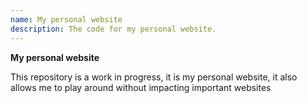 ```yaml
---
name: My personal website
description: The code for my personal website.
---
```


**My personal website**

This repository is a work in progress, it is my personal website, it also allows me to play around without impacting important websites
